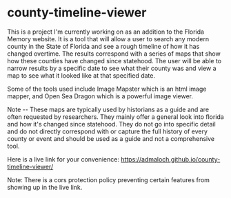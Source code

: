 # county-timeline-viewer

This is a project I'm currently working on as an addition to the Florida Memory website. It is a tool that will allow a user to search any modern county in the State of Florida and see a rough timeline of how it has changed overtime. The results correspond with a series of maps that show how these counties have changed since statehood. The user will be able to narrow results by a specific date to see what their county was and view a map to see what it looked like at that specified date.

Some of the tools used include Image Mapster which is an html image mapper, and Open Sea Dragon which is a powerful image viewer.

Note -- These maps are typically used by historians as a guide and are often requested by researchers. They mainly offer a general look into florida and how it's changed since statehood. They do not go into specific detail and do not directly correspond with or capture the full history of every county or event and should be used as a guide and not a comprehensive tool. 

Here is a live link for your convenience:
https://admaloch.github.io/county-timeline-viewer/

Note: There is a cors protection policy preventing certain features from showing up in the live link.
